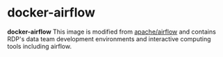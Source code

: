# docker-airflow

**docker-airflow** This image is modified from [apache/airflow][1] and contains RDP's data team development environments and interactive computing tools including airflow.

[1]: https://github.com/apache/airflow